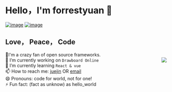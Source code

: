 # Hello，I'm forrestyuan 👋

[![image](https://img.shields.io/badge/初心日志-❤-orange.svg)](http://www.forrestyuan.cn)
[![image](https://img.shields.io/badge/forrest酱-掘金-blue.svg)](https://juejin.cn/user/3421335917699335)  

## Love， Peace， Code
🤔I'm a crazy fan of open source frameworks.  
<img align="right" src="https://github-readme-stats.vercel.app/api?username=forrestyuan&show_icons=true&icon_color=CE1D2D&text_color=718096&bg_color=ffffff&hide_title=true" />
<span>🔭 I’m currently working on `Drawboard Online`</span>  
<span>🌱 I’m currently learning `React & vue`</span>  
<span>📫 How to reach me: [juejin](https://juejin.cn/user/3421335917699335) OR [email](2316539148@qq.com)</span>  
<span>😄 Pronouns: code for world, not for one!</span>  
<span>⚡ Fun fact: (fact as unknow) as hello_world</span>  


<!--
**forrestyuan/forrestyuan** is a ✨ _special_ ✨ repository because its `README.md` (this file) appears on your GitHub profile.

Here are some ideas to get you started:

- 🔭 I’m currently working on ...
- 🌱 I’m currently learning ...
- 👯 I’m looking to collaborate on ...
- 🤔 I’m looking for help with ...
- 💬 Ask me about ...
- 📫 How to reach me: ...
- 😄 Pronouns: ...
- ⚡ Fun fact: ...
-->

